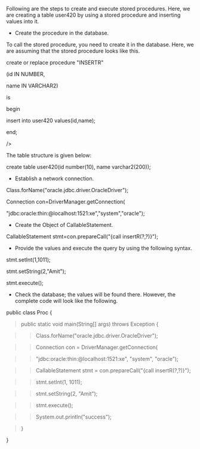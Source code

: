 Following are the steps to create and execute stored procedures. Here,
we are creating a table user420 by using a stored procedure and
inserting values into it.

- Create the procedure in the database.

To call the stored procedure, you need to create it in the database.
Here, we are assuming that the stored procedure looks like this.

create or replace procedure \"INSERTR\"

(id IN NUMBER,

name IN VARCHAR2)

is

begin

insert into user420 values(id,name);

end;

/>

The table structure is given below:

create table user420(id number(10), name varchar2(200));

- Establish a network connection.

Class.forName(\"oracle.jdbc.driver.OracleDriver\");

Connection con=DriverManager.getConnection(

\"jdbc:oracle:thin:@localhost:1521:xe\",\"system\",\"oracle\");

- Create the Object of CallableStatement.

CallableStatement stmt=con.prepareCall(\"{call insertR(?,?)}\");

- Provide the values and execute the query by using the following
  syntax.

stmt.setInt(1,1011);

stmt.setString(2,\"Amit\");

stmt.execute();

- Check the database; the values will be found there. However, the
  complete code will look like the following.

public class Proc {

> public static void main(String\[\] args) throws Exception {

> > Class.forName(\"oracle.jdbc.driver.OracleDriver\");

> > Connection con = DriverManager.getConnection(

> > \"jdbc:oracle:thin:@localhost:1521:xe\", \"system\", \"oracle\");

> > CallableStatement stmt = con.prepareCall(\"{call insertR(?,?)}\");

> > stmt.setInt(1, 1011);

> > stmt.setString(2, \"Amit\");

> > stmt.execute();

> > System.out.println(\"success\");

> }

}